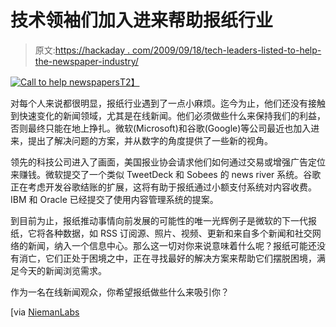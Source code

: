 # 技术领袖们加入进来帮助报纸行业

> 原文:[https://hackaday . com/2009/09/18/tech-leaders-listed-to-help-the-newspaper-industry/](https://hackaday.com/2009/09/18/tech-leaders-enlisted-to-help-the-newspaper-industry/)

[![Call to help newspapers](../Images/f3ec212876411a0764391903ba445ca6.png "Call to help newspapers")T2】](http://www.niemanlab.org/2009/09/microsofts-vision-for-a-next-gen-newspaper-looks-like-tweetdeck/)

对每个人来说都很明显，报纸行业遇到了一点小麻烦。迄今为止，他们还没有接触到快速变化的新闻领域，尤其是在线新闻。他们必须做些什么来保持我们的利益，否则最终只能在地上挣扎。微软(Microsoft)和谷歌(Google)等公司最近也加入进来，提出了解决问题的方案，并从数字的角度提供了一些新的视角。

领先的科技公司进入了画面，美国报业协会请求他们如何通过交易或增强广告定位来赚钱。微软提交了一个类似 TweetDeck 和 Sobees 的 news river 系统。谷歌正在考虑开发谷歌结账的扩展，这将有助于报纸通过小额支付系统对内容收费。IBM 和 Oracle 已经提交了使用内容管理系统的提案。

到目前为止，报纸推动事情向前发展的可能性的唯一光辉例子是微软的下一代报纸，它将各种数据，如 RSS 订阅源、照片、视频、更新和来自多个新闻和社交网络的新闻，纳入一个信息中心。那么这一切对你来说意味着什么呢？报纸可能还没有消亡，它们正处于困境之中，正在寻找最好的解决方案来帮助它们摆脱困境，满足今天的新闻浏览需求。

作为一名在线新闻观众，你希望报纸做些什么来吸引你？

[via [NiemanLabs](http://www.niemanlab.org/2009/09/microsofts-vision-for-a-next-gen-newspaper-looks-like-tweetdeck/)